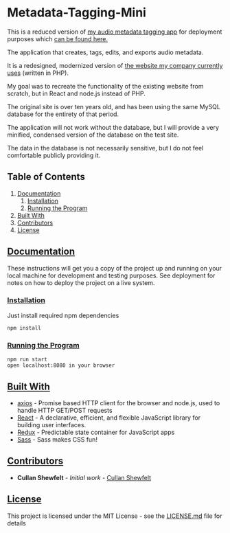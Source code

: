 # Metadata-Tagging-Mini
This is a reduced version of [my audio metadata tagging app](https://github.com/cullanshewfelt/Metadata-Tagging-With-Redux) for deployment purposes which [can be found here.](https://react-metadata-beta.herokuapp.com)

The application that creates, tags, edits, and exports audio metadata.

It is a redesigned, modernized version of [the website my company currently uses](http://www.dl-music.com) (written in PHP).

My goal was to recreate the functionality of the existing website from scratch, but in React and node.js instead of PHP.

The original site is over ten years old, and has been using the same MySQL database for the entirety of that period.

The application will not work without the database, but I will provide a very minified, condensed version of the database on the test site.

The data in the database is not necessarily sensitive, but I do not feel comfortable publicly providing it.

## Table of Contents

1.  [Documentation](#documentation)
    1.  [Installation](#installation)
    2.  [Running the Program](#runningtheprogram)
2.  [Built With](#builtwith)
3.  [Contributors](#contributors)
4.  [License](#license)

## [Documentation](#documentation)

These instructions will get you a copy of the project up and running on your local machine for development and testing purposes. See deployment for notes on how to deploy the project on a live system.

### [Installation](#installation)

Just install required npm dependencies

    npm install

### [Running the Program](#runningtheprogram)

    npm run start
    open localhost:8080 in your browser

## [Built With](#builtwith)

-   [axios](https://github.com/axios/axios) - Promise based HTTP client for the browser and node.js, used to handle HTTP GET/POST requests
-   [React](https://github.com/facebook/react) - A declarative, efficient, and flexible JavaScript library for building user interfaces.
-   [Redux](https://github.com/reduxjs/redux) - Predictable state container for JavaScript apps
-   [Sass](https://github.com/sass/sass) - Sass makes CSS fun!

## [Contributors](#contributors)

-   **Cullan Shewfelt** - _Initial work_ - [Cullan Shewfelt](https://github.com/cullanshewfelt)

## [License](#license)

This project is licensed under the MIT License - see the [LICENSE.md](LICENSE.md) file for details
